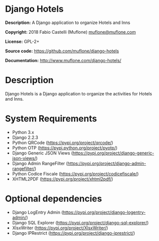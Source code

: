 # Django Hotels

**Description:** A Django application to organize Hotels and Inns

**Copyright:** 2018 Fabio Castelli (Muflone) <muflone@muflone.com>

**License:** GPL-2+

**Source code:** https://github.com/muflone/django-hotels

**Documentation:** http://www.muflone.com/django-hotels/

# Description

Django Hotels is a Django application to organize the activities for Hotels and
Inns.

# System Requirements

* Python 3.x
* Django 2.2.3
* Python QRCode (https://pypi.org/project/qrcode/)
* Python OTP (https://pypi.python.org/project/pyotp/)
* Django Generic JSON Views (https://pypi.org/project/django-generic-json-views/)
* Django Admin RangeFilter (https://pypi.org/project/django-admin-rangefilter/)
* Python Codice Fiscale (https://pypi.org/project/codicefiscale/)
* XHTML2PDF (https://pypi.org/project/xhtml2pdf/)

# Optional dependencies

* Django LogEntry Admin (https://pypi.org/project/django-logentry-admin/)
* Django SQL Explorer (https://pypi.org/project/django-sql-explorer/)
* XlsxWriter (https://pypi.org/project/XlsxWriter/)
* Django IPRestrict (https://pypi.org/project/django-iprestrict/)
